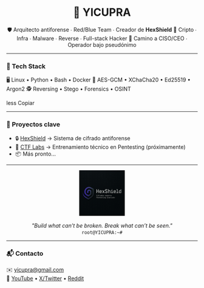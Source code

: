 <h1 align="center">🧬 YICUPRA</h1>

<p align="center">
🛡️ Arquitecto antiforense ∙ Red/Blue Team ∙ Creador de <strong>HexShield</strong>  
🧬 Cripto ∙ Infra ∙ Malware ∙ Reverse ∙ Full-stack Hacker  
🚀 Camino a CISO/CEO ∙ Operador bajo pseudónimo  
</p>

---

### 🧠 Tech Stack

🖥️ Linux • Python • Bash • Docker
🔐 AES-GCM • XChaCha20 • Ed25519 • Argon2
🕵️ Reversing • Stego • Forensics • OSINT

less
Copiar


---

### 🧰 Proyectos clave

- 🔒 [HexShield](https://github.com/yicupra/hexshield-v2) → Sistema de cifrado antiforense  
- 🧠 [CTF Labs](#) → Entrenamiento técnico en Pentesting (próximamente)  
- 📦 Más pronto...

---

<p align="center">
  <img src="https://github.com/yicupra/yicupra/blob/main/assets/logo.png" width="120" alt="Logo Yicupra"/>
</p>

<p align="center">
  <i>"Build what can’t be broken. Break what can’t be seen."</i><br>
  <code>root@YICUPRA:~#</code>
</p>

---

### 📬 Contacto

✉️ <a href="mailto:yicupra@gmail.com">yicupra@gmail.com</a>  
🔗 [YouTube](https://youtube.com/@yicupra) • [X/Twitter](https://x.com/yicupra) • [Reddit](https://reddit.com/u/yicupra)

